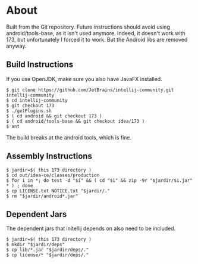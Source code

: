 # About

Built from the Git repository.  Future instructions should avoid using android/tools-base, as it
isn't used anymore.  Indeed, it doesn't work with 173, but unfortunately I forced it to work.
But the Android libs are removed anyway.

## Build Instructions

If you use OpenJDK, make sure you also have JavaFX installed.

```
$ git clone https://github.com/JetBrains/intellij-community.git intellij-community
$ cd intellij-community
$ git checkout 173
$ ./getPlugins.sh
$ ( cd android && git checkout 173 )
$ ( cd android/tools-base && git checkout idea/173 )
$ ant
```

The build breaks at the android tools, which is fine.

## Assembly Instructions

```
$ jardir=$( this 173 directory )
$ cd out/idea-ce/classes/production
$ for i in *; do test -d "$i" && ( cd "$i" && zip -9r "$jardir/$i.jar" * ) ; done
$ cp LICENSE.txt NOTICE.txt "$jardir/."
$ rm "$jardir/android*.jar"
```

## Dependent Jars

The dependent jars that initellij depends on also need to be included.

```
$ jardir=$( this 173 directory )
$ mkdir "$jardir/deps"
$ cp lib/*.jar "$jardir/deps/."
$ cp license/* "$jardir/deps/."
```

